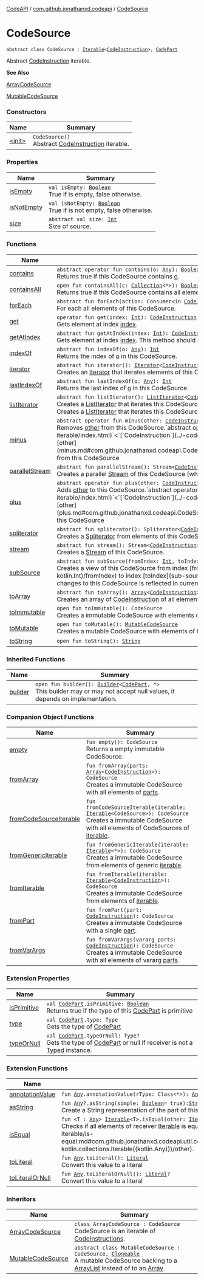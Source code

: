 [CodeAPI](../../index.md) / [com.github.jonathanxd.codeapi](../index.md) / [CodeSource](.)

# CodeSource

`abstract class CodeSource : `[`Iterable`](https://kotlinlang.org/api/latest/jvm/stdlib/kotlin.collections/-iterable/index.html)`<`[`CodeInstruction`](../-code-instruction.md)`>, `[`CodePart`](../-code-part/index.md)

Abstract [CodeInstruction](../-code-instruction.md) iterable.

**See Also**

[ArrayCodeSource](../-array-code-source/index.md)

[MutableCodeSource](../-mutable-code-source/index.md)

### Constructors

| Name | Summary |
|---|---|
| [&lt;init&gt;](-init-.md) | `CodeSource()`<br>Abstract [CodeInstruction](../-code-instruction.md) iterable. |

### Properties

| Name | Summary |
|---|---|
| [isEmpty](is-empty.md) | `val isEmpty: `[`Boolean`](https://kotlinlang.org/api/latest/jvm/stdlib/kotlin/-boolean/index.html)<br>True if is empty, false otherwise. |
| [isNotEmpty](is-not-empty.md) | `val isNotEmpty: `[`Boolean`](https://kotlinlang.org/api/latest/jvm/stdlib/kotlin/-boolean/index.html)<br>True if is not empty, false otherwise. |
| [size](size.md) | `abstract val size: `[`Int`](https://kotlinlang.org/api/latest/jvm/stdlib/kotlin/-int/index.html)<br>Size of source. |

### Functions

| Name | Summary |
|---|---|
| [contains](contains.md) | `abstract operator fun contains(o: `[`Any`](https://kotlinlang.org/api/latest/jvm/stdlib/kotlin/-any/index.html)`): `[`Boolean`](https://kotlinlang.org/api/latest/jvm/stdlib/kotlin/-boolean/index.html)<br>Returns true if this CodeSource contains [o](contains.md#com.github.jonathanxd.codeapi.CodeSource$contains(kotlin.Any)/o). |
| [containsAll](contains-all.md) | `open fun containsAll(c: `[`Collection`](https://kotlinlang.org/api/latest/jvm/stdlib/kotlin.collections/-collection/index.html)`<*>): `[`Boolean`](https://kotlinlang.org/api/latest/jvm/stdlib/kotlin/-boolean/index.html)<br>Returns true if this CodeSource contains all elements of [c](contains-all.md#com.github.jonathanxd.codeapi.CodeSource$containsAll(kotlin.collections.Collection((kotlin.Any)))/c). |
| [forEach](for-each.md) | `abstract fun forEach(action: Consumer<in `[`CodeInstruction`](../-code-instruction.md)`>): `[`Unit`](https://kotlinlang.org/api/latest/jvm/stdlib/kotlin/-unit/index.html)<br>For each all elements of this CodeSource. |
| [get](get.md) | `operator fun get(index: `[`Int`](https://kotlinlang.org/api/latest/jvm/stdlib/kotlin/-int/index.html)`): `[`CodeInstruction`](../-code-instruction.md)<br>Gets element at index [index](get.md#com.github.jonathanxd.codeapi.CodeSource$get(kotlin.Int)/index). |
| [getAtIndex](get-at-index.md) | `abstract fun getAtIndex(index: `[`Int`](https://kotlinlang.org/api/latest/jvm/stdlib/kotlin/-int/index.html)`): `[`CodeInstruction`](../-code-instruction.md)<br>Gets element at index [index](get-at-index.md#com.github.jonathanxd.codeapi.CodeSource$getAtIndex(kotlin.Int)/index). This method should only be called if the index is in the bounds. |
| [indexOf](index-of.md) | `abstract fun indexOf(o: `[`Any`](https://kotlinlang.org/api/latest/jvm/stdlib/kotlin/-any/index.html)`): `[`Int`](https://kotlinlang.org/api/latest/jvm/stdlib/kotlin/-int/index.html)<br>Returns the index of [o](index-of.md#com.github.jonathanxd.codeapi.CodeSource$indexOf(kotlin.Any)/o) in this CodeSource. |
| [iterator](iterator.md) | `abstract fun iterator(): `[`Iterator`](https://kotlinlang.org/api/latest/jvm/stdlib/kotlin.collections/-iterator/index.html)`<`[`CodeInstruction`](../-code-instruction.md)`>`<br>Creates an [Iterator](https://kotlinlang.org/api/latest/jvm/stdlib/kotlin.collections/-iterator/index.html) that iterates elements of this CodeSource. |
| [lastIndexOf](last-index-of.md) | `abstract fun lastIndexOf(o: `[`Any`](https://kotlinlang.org/api/latest/jvm/stdlib/kotlin/-any/index.html)`): `[`Int`](https://kotlinlang.org/api/latest/jvm/stdlib/kotlin/-int/index.html)<br>Returns the last index of [o](last-index-of.md#com.github.jonathanxd.codeapi.CodeSource$lastIndexOf(kotlin.Any)/o) in this CodeSource. |
| [listIterator](list-iterator.md) | `abstract fun listIterator(): `[`ListIterator`](https://kotlinlang.org/api/latest/jvm/stdlib/kotlin.collections/-list-iterator/index.html)`<`[`CodeInstruction`](../-code-instruction.md)`>`<br>Creates a [ListIterator](https://kotlinlang.org/api/latest/jvm/stdlib/kotlin.collections/-list-iterator/index.html) that iterates this CodeSource.`abstract fun listIterator(index: `[`Int`](https://kotlinlang.org/api/latest/jvm/stdlib/kotlin/-int/index.html)`): `[`ListIterator`](https://kotlinlang.org/api/latest/jvm/stdlib/kotlin.collections/-list-iterator/index.html)`<`[`CodeInstruction`](../-code-instruction.md)`>`<br>Creates a [ListIterator](https://kotlinlang.org/api/latest/jvm/stdlib/kotlin.collections/-list-iterator/index.html) that iterates this CodeSource and starts at [index](list-iterator.md#com.github.jonathanxd.codeapi.CodeSource$listIterator(kotlin.Int)/index). |
| [minus](minus.md) | `abstract operator fun minus(other: `[`CodeInstruction`](../-code-instruction.md)`): CodeSource`<br>Removes [other](minus.md#com.github.jonathanxd.codeapi.CodeSource$minus(com.github.jonathanxd.codeapi.CodeInstruction)/other) from this CodeSource.`abstract operator fun minus(other: `[`Iterable`](https://kotlinlang.org/api/latest/jvm/stdlib/kotlin.collections/-iterable/index.html)`<`[`CodeInstruction`](../-code-instruction.md)`>): CodeSource`<br>Removes all [CodeInstruction](../-code-instruction.md) of [other](minus.md#com.github.jonathanxd.codeapi.CodeSource$minus(kotlin.collections.Iterable((com.github.jonathanxd.codeapi.CodeInstruction)))/other) from this CodeSource |
| [parallelStream](parallel-stream.md) | `abstract fun parallelStream(): Stream<`[`CodeInstruction`](../-code-instruction.md)`>`<br>Creates a parallel [Stream](#) of this CodeSource (which may or may not be parallel). |
| [plus](plus.md) | `abstract operator fun plus(other: `[`CodeInstruction`](../-code-instruction.md)`): CodeSource`<br>Adds [other](plus.md#com.github.jonathanxd.codeapi.CodeSource$plus(com.github.jonathanxd.codeapi.CodeInstruction)/other) to this CodeSource.`abstract operator fun plus(other: `[`Iterable`](https://kotlinlang.org/api/latest/jvm/stdlib/kotlin.collections/-iterable/index.html)`<`[`CodeInstruction`](../-code-instruction.md)`>): CodeSource`<br>Adds all [CodeInstruction](../-code-instruction.md) of [other](plus.md#com.github.jonathanxd.codeapi.CodeSource$plus(kotlin.collections.Iterable((com.github.jonathanxd.codeapi.CodeInstruction)))/other) to this CodeSource |
| [spliterator](spliterator.md) | `abstract fun spliterator(): Spliterator<`[`CodeInstruction`](../-code-instruction.md)`>`<br>Creates a [Spliterator](#) from elements of this CodeSource. |
| [stream](stream.md) | `abstract fun stream(): Stream<`[`CodeInstruction`](../-code-instruction.md)`>`<br>Creates a [Stream](#) of this CodeSource. |
| [subSource](sub-source.md) | `abstract fun subSource(fromIndex: `[`Int`](https://kotlinlang.org/api/latest/jvm/stdlib/kotlin/-int/index.html)`, toIndex: `[`Int`](https://kotlinlang.org/api/latest/jvm/stdlib/kotlin/-int/index.html)`): CodeSource`<br>Creates a view of this CodeSource from index [fromIndex](sub-source.md#com.github.jonathanxd.codeapi.CodeSource$subSource(kotlin.Int, kotlin.Int)/fromIndex) to index [toIndex](sub-source.md#com.github.jonathanxd.codeapi.CodeSource$subSource(kotlin.Int, kotlin.Int)/toIndex), changes to this CodeSource is reflected in current CodeSource. |
| [toArray](to-array.md) | `abstract fun toArray(): `[`Array`](https://kotlinlang.org/api/latest/jvm/stdlib/kotlin/-array/index.html)`<`[`CodeInstruction`](../-code-instruction.md)`>`<br>Creates an array of [CodeInstruction](../-code-instruction.md) of all elements of this CodeSource. |
| [toImmutable](to-immutable.md) | `open fun toImmutable(): CodeSource`<br>Creates a immutable CodeSource with elements of this CodeSource. |
| [toMutable](to-mutable.md) | `open fun toMutable(): `[`MutableCodeSource`](../-mutable-code-source/index.md)<br>Creates a mutable CodeSource with elements of this CodeSource. |
| [toString](to-string.md) | `open fun toString(): `[`String`](https://kotlinlang.org/api/latest/jvm/stdlib/kotlin/-string/index.html) |

### Inherited Functions

| Name | Summary |
|---|---|
| [builder](../-code-part/builder.md) | `open fun builder(): `[`Builder`](../../com.github.jonathanxd.codeapi.builder/-builder/index.md)`<`[`CodePart`](../-code-part/index.md)`, *>`<br>This builder may or may not accept null values, it depends on implementation. |

### Companion Object Functions

| Name | Summary |
|---|---|
| [empty](empty.md) | `fun empty(): CodeSource`<br>Returns a empty immutable CodeSource. |
| [fromArray](from-array.md) | `fun fromArray(parts: `[`Array`](https://kotlinlang.org/api/latest/jvm/stdlib/kotlin/-array/index.html)`<`[`CodeInstruction`](../-code-instruction.md)`>): CodeSource`<br>Creates a immutable CodeSource with all elements of [parts](from-array.md#com.github.jonathanxd.codeapi.CodeSource.Companion$fromArray(kotlin.Array((com.github.jonathanxd.codeapi.CodeInstruction)))/parts). |
| [fromCodeSourceIterable](from-code-source-iterable.md) | `fun fromCodeSourceIterable(iterable: `[`Iterable`](https://kotlinlang.org/api/latest/jvm/stdlib/kotlin.collections/-iterable/index.html)`<CodeSource>): CodeSource`<br>Creates a immutable CodeSource with all elements of CodeSources of [iterable](from-code-source-iterable.md#com.github.jonathanxd.codeapi.CodeSource.Companion$fromCodeSourceIterable(kotlin.collections.Iterable((com.github.jonathanxd.codeapi.CodeSource)))/iterable). |
| [fromGenericIterable](from-generic-iterable.md) | `fun fromGenericIterable(iterable: `[`Iterable`](https://kotlinlang.org/api/latest/jvm/stdlib/kotlin.collections/-iterable/index.html)`<*>): CodeSource`<br>Creates a immutable CodeSource from elements of generic [iterable](from-generic-iterable.md#com.github.jonathanxd.codeapi.CodeSource.Companion$fromGenericIterable(kotlin.collections.Iterable((kotlin.Any)))/iterable). |
| [fromIterable](from-iterable.md) | `fun fromIterable(iterable: `[`Iterable`](https://kotlinlang.org/api/latest/jvm/stdlib/kotlin.collections/-iterable/index.html)`<`[`CodeInstruction`](../-code-instruction.md)`>): CodeSource`<br>Creates a immutable CodeSource from elements of [iterable](from-iterable.md#com.github.jonathanxd.codeapi.CodeSource.Companion$fromIterable(kotlin.collections.Iterable((com.github.jonathanxd.codeapi.CodeInstruction)))/iterable). |
| [fromPart](from-part.md) | `fun fromPart(part: `[`CodeInstruction`](../-code-instruction.md)`): CodeSource`<br>Creates a immutable CodeSource with a single [part](from-part.md#com.github.jonathanxd.codeapi.CodeSource.Companion$fromPart(com.github.jonathanxd.codeapi.CodeInstruction)/part). |
| [fromVarArgs](from-var-args.md) | `fun fromVarArgs(vararg parts: `[`CodeInstruction`](../-code-instruction.md)`): CodeSource`<br>Creates a immutable CodeSource with all elements of vararg [parts](from-var-args.md#com.github.jonathanxd.codeapi.CodeSource.Companion$fromVarArgs(kotlin.Array((com.github.jonathanxd.codeapi.CodeInstruction)))/parts). |

### Extension Properties

| Name | Summary |
|---|---|
| [isPrimitive](../../com.github.jonathanxd.codeapi.util/is-primitive.md) | `val `[`CodePart`](../-code-part/index.md)`.isPrimitive: `[`Boolean`](https://kotlinlang.org/api/latest/jvm/stdlib/kotlin/-boolean/index.html)<br>Returns true if the type of this [CodePart](../-code-part/index.md) is primitive |
| [type](../../com.github.jonathanxd.codeapi.util/type.md) | `val `[`CodePart`](../-code-part/index.md)`.type: Type`<br>Gets the type of [CodePart](../-code-part/index.md) |
| [typeOrNull](../../com.github.jonathanxd.codeapi.util/type-or-null.md) | `val `[`CodePart`](../-code-part/index.md)`.typeOrNull: Type?`<br>Gets the type of [CodePart](../-code-part/index.md) or null if receiver is not a [Typed](../../com.github.jonathanxd.codeapi.base/-typed/index.md) instance. |

### Extension Functions

| Name | Summary |
|---|---|
| [annotationValue](../../com.github.jonathanxd.codeapi.util.conversion/kotlin.-any/annotation-value.md) | `fun `[`Any`](https://kotlinlang.org/api/latest/jvm/stdlib/kotlin/-any/index.html)`.annotationValue(rType: Class<*>): `[`Any`](https://kotlinlang.org/api/latest/jvm/stdlib/kotlin/-any/index.html) |
| [asString](../../com.github.jonathanxd.codeapi.util/kotlin.-any/as-string.md) | `fun `[`Any`](https://kotlinlang.org/api/latest/jvm/stdlib/kotlin/-any/index.html)`?.asString(simple: `[`Boolean`](https://kotlinlang.org/api/latest/jvm/stdlib/kotlin/-boolean/index.html)` = true): `[`String`](https://kotlinlang.org/api/latest/jvm/stdlib/kotlin/-string/index.html)<br>Create a String representation of the part of this [CodePart](../-code-part/index.md) |
| [isEqual](../../com.github.jonathanxd.codeapi.util.conversion/kotlin.collections.-iterable/is-equal.md) | `fun <T : `[`Any`](https://kotlinlang.org/api/latest/jvm/stdlib/kotlin/-any/index.html)`> `[`Iterable`](https://kotlinlang.org/api/latest/jvm/stdlib/kotlin.collections/-iterable/index.html)`<T>.isEqual(other: `[`Iterable`](https://kotlinlang.org/api/latest/jvm/stdlib/kotlin.collections/-iterable/index.html)`<*>): `[`Boolean`](https://kotlinlang.org/api/latest/jvm/stdlib/kotlin/-boolean/index.html)<br>Checks if all elements of receiver [Iterable](https://kotlinlang.org/api/latest/jvm/stdlib/kotlin.collections/-iterable/index.html) is equal to elements of [other](../../com.github.jonathanxd.codeapi.util.conversion/kotlin.collections.-iterable/is-equal.md#com.github.jonathanxd.codeapi.util.conversion$isEqual(kotlin.collections.Iterable((com.github.jonathanxd.codeapi.util.conversion.isEqual.T)), kotlin.collections.Iterable((kotlin.Any)))/other). |
| [toLiteral](../../com.github.jonathanxd.codeapi.util.conversion/kotlin.-any/to-literal.md) | `fun `[`Any`](https://kotlinlang.org/api/latest/jvm/stdlib/kotlin/-any/index.html)`.toLiteral(): `[`Literal`](../../com.github.jonathanxd.codeapi.literal/-literal/index.md)<br>Convert this value to a literal |
| [toLiteralOrNull](../../com.github.jonathanxd.codeapi.util.conversion/kotlin.-any/to-literal-or-null.md) | `fun `[`Any`](https://kotlinlang.org/api/latest/jvm/stdlib/kotlin/-any/index.html)`.toLiteralOrNull(): `[`Literal`](../../com.github.jonathanxd.codeapi.literal/-literal/index.md)`?`<br>Convert this value to a literal |

### Inheritors

| Name | Summary |
|---|---|
| [ArrayCodeSource](../-array-code-source/index.md) | `class ArrayCodeSource : CodeSource`<br>CodeSource is an iterable of [CodeInstructions](../-code-instruction.md). |
| [MutableCodeSource](../-mutable-code-source/index.md) | `abstract class MutableCodeSource : CodeSource, `[`Cloneable`](https://kotlinlang.org/api/latest/jvm/stdlib/kotlin/-cloneable/index.html)<br>A mutable CodeSource backing to a [ArrayList](#) instead of to an [Array](https://kotlinlang.org/api/latest/jvm/stdlib/kotlin/-array/index.html). |
